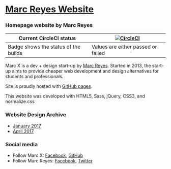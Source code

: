 # [Marc Reyes Website](https://marcreyes.ph)

### Homepage website by Marc Reyes

Current CircleCI status | [![CircleCI](https://circleci.com/gh/marcreyesph/marcreyesph.github.io/tree/master.svg?style=shield&circle-token=9772a7abc5067d3b6ba916c722597539613f580a)](https://circleci.com/gh/marcreyesph/marcreyesph.github.io/tree/master)
----------------- |--------------------
Badge shows the status of the builds | Values are either passed or failed

Marc X is a dev + design start-up by [Marc Reyes](https://www.facebook.com/marcxph). Started in 2013, the start-up aims to provide cheaper web development and design alternatives for students and professionals.

Site is proudly hosted with [GitHub pages](https://pages.github.com/).

This website was developed with HTML5, Sass, jQuery, CSS3, and normalize.css

### Website Design Archive
* [January 2017](https://marcreyesph.github.io/www-marcreyes-me/archive/Jan-2017/)
* [April 2017](https://marcreyesph.github.io/www-marcreyes-me/)

### Social media

* Follow Marc X: [Facebook](https://facebook.com/marcreyesph), [GitHub](https://github.com/marcreyesph)
* Follow Marc Reyes: [Facebook](https://facebook.com/marcxph), [Twitter](https://twitter.com/marcreyesph)
